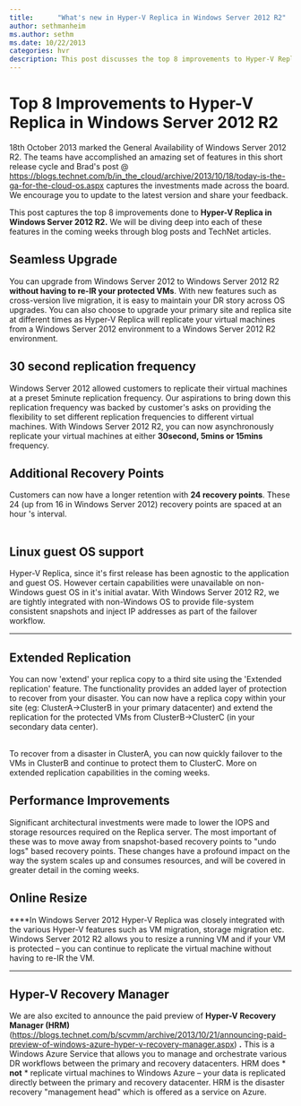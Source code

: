 ```yaml
---
title:      "What's new in Hyper-V Replica in Windows Server 2012 R2"
author: sethmanheim
ms.author: sethm
ms.date: 10/22/2013
categories: hvr
description: This post discusses the top 8 improvements to Hyper-V Replica in Windows Server 2012 R2.
---
```

# Top 8 Improvements to Hyper-V Replica in Windows Server 2012 R2
18th October 2013 marked the General Availability of Windows Server 2012 R2. The teams have accomplished an amazing set of features in this short release cycle and Brad's post @ <https://blogs.technet.com/b/in_the_cloud/archive/2013/10/18/today-is-the-ga-for-the-cloud-os.aspx> captures the investments made across the board. We encourage you to update to the latest version and share your feedback.

This post captures the top 8 improvements done to **Hyper-V Replica in Windows Server 2012 R2.** We will be diving deep into each of these features in the coming weeks through blog posts and TechNet articles.

## Seamless Upgrade

You can upgrade from Windows Server 2012 to Windows Server 2012 R2 **without having to re-IR your protected VMs**. With new features such as cross-version live migration, it is easy to maintain your DR story across OS upgrades. You can also choose to upgrade your primary site and replica site at different times as Hyper-V Replica will replicate your virtual machines from a Windows Server 2012 environment to a Windows Server 2012 R2 environment.         

## 30 second replication frequency

Windows Server 2012 allowed customers to replicate their virtual machines at a preset 5minute replication frequency. Our aspirations to bring down this replication frequency was backed by customer's asks on providing the flexibility to set different replication frequencies to different virtual machines. With Windows Server 2012 R2, you can now asynchronously replicate your virtual machines at either **30second, 5mins or 15mins** frequency.   
 
<!-- [![30sec](https://msdnshared.blob.core.windows.net/media/TNBlogsFS/prod.evol.blogs.technet.com/CommunityServer.Blogs.Components.WeblogFiles/00/00/00/50/45/metablogapi/3513.30sec_thumb_57C8E14C.png)](https://msdnshared.blob.core.windows.net/media/TNBlogsFS/prod.evol.blogs.technet.com/CommunityServer.Blogs.Components.WeblogFiles/00/00/00/50/45/metablogapi/2061.30sec_25CEB011.png)****-->

## Additional Recovery Points

Customers can now have a longer retention with **24 recovery points**. These 24 (up from 16 in Windows Server 2012) recovery points are spaced at an hour 's interval.           
          
<!-- [![Additional recovery points](https://msdnshared.blob.core.windows.net/media/TNBlogsFS/prod.evol.blogs.technet.com/CommunityServer.Blogs.Components.WeblogFiles/00/00/00/50/45/metablogapi/3817.image_thumb_58C361DA.png)](https://msdnshared.blob.core.windows.net/media/TNBlogsFS/prod.evol.blogs.technet.com/CommunityServer.Blogs.Components.WeblogFiles/00/00/00/50/45/metablogapi/2772.image_02A3D610.png)**** -->

## Linux guest OS support

Hyper-V Replica, since it's first release has been agnostic to the application and guest OS. However certain capabilities were unavailable on non-Windows guest OS in it's initial avatar. With Windows Server 2012 R2, we are tightly integrated with non-Windows OS to provide file-system consistent snapshots and inject IP addresses as part of the failover workflow.           
****

## Extended Replication

You can now 'extend' your replica copy to a third site using the 'Extended replication' feature. The functionality provides an added layer of protection to recover from your disaster. You can now have a replica copy within your site (eg: ClusterA->ClusterB in your primary datacenter) and extend the replication for the protected VMs from ClusterB->ClusterC (in your secondary data center).   
          
<!-- [![Extended replication](https://msdnshared.blob.core.windows.net/media/TNBlogsFS/prod.evol.blogs.technet.com/CommunityServer.Blogs.Components.WeblogFiles/00/00/00/50/45/metablogapi/8030.image_thumb_47751BA6.png)](https://msdnshared.blob.core.windows.net/media/TNBlogsFS/prod.evol.blogs.technet.com/CommunityServer.Blogs.Components.WeblogFiles/00/00/00/50/45/metablogapi/2781.image_513A831E.png) -->

To recover from a disaster in ClusterA, you can now quickly failover to the VMs in ClusterB and continue to protect them to ClusterC. More on extended replication capabilities in the coming weeks.        

## Performance Improvements

Significant architectural investments were made to lower the IOPS and storage resources required on the Replica server. The most important of these was to move away from snapshot-based recovery points to "undo logs" based recovery points. These changes have a profound impact on the way the system scales up and consumes resources, and will be covered in greater detail in the coming weeks.

## Online Resize

****In Windows Server 2012 Hyper-V Replica was closely integrated with the various Hyper-V features such as VM migration, storage migration etc. Windows Server 2012 R2 allows you to resize a running VM and if your VM is protected – you can continue to replicate the virtual machine without having to re-IR the VM.           
****

## Hyper-V Recovery Manager

We are also excited to announce the paid preview of **Hyper-V Recovery Manager (HRM)** (<https://blogs.technet.com/b/scvmm/archive/2013/10/21/announcing-paid-preview-of-windows-azure-hyper-v-recovery-manager.aspx>) **.** This is a Windows Azure Service that allows you to manage and orchestrate various DR workflows between the primary and recovery datacenters. HRM does * **not** * replicate virtual machines to Windows Azure – your data is replicated directly between the primary and recovery datacenter. HRM is the disaster recovery "management head" which is offered as a service on Azure.
